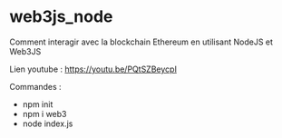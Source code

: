# web3js_node
Comment interagir avec la blockchain Ethereum en utilisant NodeJS et Web3JS

Lien youtube : https://youtu.be/PQtSZBeycpI


Commandes :
- npm init
- npm i web3
- node index.js
